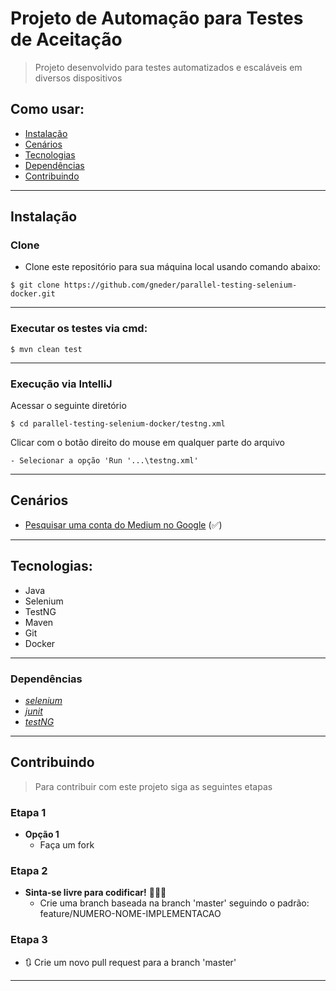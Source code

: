 # Projeto de Automação para Testes de Aceitação
> Projeto desenvolvido para testes automatizados e escaláveis em diversos dispositivos

## Como usar:

- [Instalação](#instalação)
- [Cenários](#cenarios)
- [Tecnologias](#tecnologias)
- [Dependências](#dependências)
- [Contribuindo](#contribuindo)

---

## Instalação
### Clone

- Clone este repositório para sua máquina local usando comando abaixo:
```
$ git clone https://github.com/gneder/parallel-testing-selenium-docker.git
```

---

### Executar os testes via cmd:
```
$ mvn clean test
```

---

### Execução via IntelliJ

Acessar o seguinte diretório
```
$ cd parallel-testing-selenium-docker/testng.xml
```

Clicar com o botão direito do mouse em qualquer parte do arquivo

	- Selecionar a opção 'Run '...\testng.xml'
---

## Cenários
- [Pesquisar uma conta do Medium no Google]() (:white_check_mark:)

---

## Tecnologias:
- Java
- Selenium
- TestNG
- Maven
- Git
- Docker

---

### Dependências
* *[selenium](https://www.selenium.dev/)*
* *[junit](https://junit.org/junit5/)*
* *[testNG](https://testng.org/doc/)*

---

## Contribuindo

> Para contribuir com este projeto siga as seguintes etapas

### Etapa 1

- **Opção 1**
    - Faça um fork 

### Etapa 2

- **Sinta-se livre para codificar!** 🔨🔨🔨
    - Crie uma branch baseada na branch 'master' seguindo o padrão: feature/NUMERO-NOME-IMPLEMENTACAO

### Etapa 3

- 🔃 Crie um novo pull request para a branch 'master'

---
